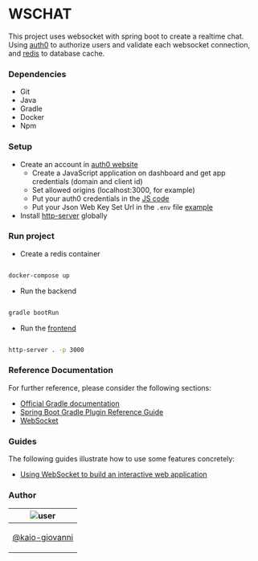 # WSCHAT

This project uses websocket with spring boot to create a realtime chat. Using [auth0](https://auth0.com/) to authorize users and validate each websocket connection, and [redis](https://redis.io/) to database cache. 

### Dependencies
- Git
- Java
- Gradle
- Docker
- Npm

### Setup

- Create an account in [auth0 website](https://auth0.com/)
  - Create a JavaScript application on dashboard and get app credentials (domain and client id)
  - Set allowed origins (localhost:3000, for example)
  - Put your auth0 credentials in the [JS code](frontend/js/auth.js)
  - Put your Json Web Key Set Url in the `.env` file [example](.env.example)
- Install [http-server](https://www.npmjs.com/package/http-server) globally

### Run project

- Create a redis container

```bash

docker-compose up 
```

- Run the backend

```bash

gradle bootRun
```

- Run the [frontend](frontend)

```bash

http-server . -p 3000
```

### Reference Documentation
For further reference, please consider the following sections:

* [Official Gradle documentation](https://docs.gradle.org)
* [Spring Boot Gradle Plugin Reference Guide](https://docs.spring.io/spring-boot/docs/3.0.1/gradle-plugin/reference/html/)
* [WebSocket](https://docs.spring.io/spring-boot/docs/3.0.1/reference/htmlsingle/#messaging.websockets)

### Guides
The following guides illustrate how to use some features concretely:

* [Using WebSocket to build an interactive web application](https://spring.io/guides/gs/messaging-stomp-websocket/)

### Author

| ![user](https://avatars1.githubusercontent.com/u/64810260?v=4&s=150)                    |
| --------------------------------------------------------------------------------------- |
| <p align="center"> <a href="https://github.com/kaio-giovanni"> @kaio-giovanni </a> </p> |